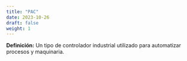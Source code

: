 ```yaml
---
title: "PAC"
date: 2023-10-26
draft: false
weight: 1
---
```


**Definición:** Un tipo de controlador industrial utilizado para automatizar procesos y maquinaria.
